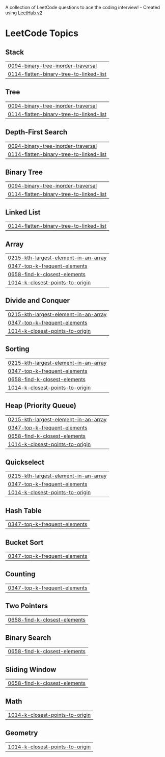 A collection of LeetCode questions to ace the coding interview! - Created using [LeetHub v2](https://github.com/arunbhardwaj/LeetHub-2.0)
<!---LeetCode Topics Start-->
# LeetCode Topics
## Stack
|  |
| ------- |
| [0094-binary-tree-inorder-traversal](https://github.com/Mohammedanwarsha1/LeetCode/tree/master/0094-binary-tree-inorder-traversal) |
| [0114-flatten-binary-tree-to-linked-list](https://github.com/Mohammedanwarsha1/LeetCode/tree/master/0114-flatten-binary-tree-to-linked-list) |
## Tree
|  |
| ------- |
| [0094-binary-tree-inorder-traversal](https://github.com/Mohammedanwarsha1/LeetCode/tree/master/0094-binary-tree-inorder-traversal) |
| [0114-flatten-binary-tree-to-linked-list](https://github.com/Mohammedanwarsha1/LeetCode/tree/master/0114-flatten-binary-tree-to-linked-list) |
## Depth-First Search
|  |
| ------- |
| [0094-binary-tree-inorder-traversal](https://github.com/Mohammedanwarsha1/LeetCode/tree/master/0094-binary-tree-inorder-traversal) |
| [0114-flatten-binary-tree-to-linked-list](https://github.com/Mohammedanwarsha1/LeetCode/tree/master/0114-flatten-binary-tree-to-linked-list) |
## Binary Tree
|  |
| ------- |
| [0094-binary-tree-inorder-traversal](https://github.com/Mohammedanwarsha1/LeetCode/tree/master/0094-binary-tree-inorder-traversal) |
| [0114-flatten-binary-tree-to-linked-list](https://github.com/Mohammedanwarsha1/LeetCode/tree/master/0114-flatten-binary-tree-to-linked-list) |
## Linked List
|  |
| ------- |
| [0114-flatten-binary-tree-to-linked-list](https://github.com/Mohammedanwarsha1/LeetCode/tree/master/0114-flatten-binary-tree-to-linked-list) |
## Array
|  |
| ------- |
| [0215-kth-largest-element-in-an-array](https://github.com/Mohammedanwarsha1/LeetCode/tree/master/0215-kth-largest-element-in-an-array) |
| [0347-top-k-frequent-elements](https://github.com/Mohammedanwarsha1/LeetCode/tree/master/0347-top-k-frequent-elements) |
| [0658-find-k-closest-elements](https://github.com/Mohammedanwarsha1/LeetCode/tree/master/0658-find-k-closest-elements) |
| [1014-k-closest-points-to-origin](https://github.com/Mohammedanwarsha1/LeetCode/tree/master/1014-k-closest-points-to-origin) |
## Divide and Conquer
|  |
| ------- |
| [0215-kth-largest-element-in-an-array](https://github.com/Mohammedanwarsha1/LeetCode/tree/master/0215-kth-largest-element-in-an-array) |
| [0347-top-k-frequent-elements](https://github.com/Mohammedanwarsha1/LeetCode/tree/master/0347-top-k-frequent-elements) |
| [1014-k-closest-points-to-origin](https://github.com/Mohammedanwarsha1/LeetCode/tree/master/1014-k-closest-points-to-origin) |
## Sorting
|  |
| ------- |
| [0215-kth-largest-element-in-an-array](https://github.com/Mohammedanwarsha1/LeetCode/tree/master/0215-kth-largest-element-in-an-array) |
| [0347-top-k-frequent-elements](https://github.com/Mohammedanwarsha1/LeetCode/tree/master/0347-top-k-frequent-elements) |
| [0658-find-k-closest-elements](https://github.com/Mohammedanwarsha1/LeetCode/tree/master/0658-find-k-closest-elements) |
| [1014-k-closest-points-to-origin](https://github.com/Mohammedanwarsha1/LeetCode/tree/master/1014-k-closest-points-to-origin) |
## Heap (Priority Queue)
|  |
| ------- |
| [0215-kth-largest-element-in-an-array](https://github.com/Mohammedanwarsha1/LeetCode/tree/master/0215-kth-largest-element-in-an-array) |
| [0347-top-k-frequent-elements](https://github.com/Mohammedanwarsha1/LeetCode/tree/master/0347-top-k-frequent-elements) |
| [0658-find-k-closest-elements](https://github.com/Mohammedanwarsha1/LeetCode/tree/master/0658-find-k-closest-elements) |
| [1014-k-closest-points-to-origin](https://github.com/Mohammedanwarsha1/LeetCode/tree/master/1014-k-closest-points-to-origin) |
## Quickselect
|  |
| ------- |
| [0215-kth-largest-element-in-an-array](https://github.com/Mohammedanwarsha1/LeetCode/tree/master/0215-kth-largest-element-in-an-array) |
| [0347-top-k-frequent-elements](https://github.com/Mohammedanwarsha1/LeetCode/tree/master/0347-top-k-frequent-elements) |
| [1014-k-closest-points-to-origin](https://github.com/Mohammedanwarsha1/LeetCode/tree/master/1014-k-closest-points-to-origin) |
## Hash Table
|  |
| ------- |
| [0347-top-k-frequent-elements](https://github.com/Mohammedanwarsha1/LeetCode/tree/master/0347-top-k-frequent-elements) |
## Bucket Sort
|  |
| ------- |
| [0347-top-k-frequent-elements](https://github.com/Mohammedanwarsha1/LeetCode/tree/master/0347-top-k-frequent-elements) |
## Counting
|  |
| ------- |
| [0347-top-k-frequent-elements](https://github.com/Mohammedanwarsha1/LeetCode/tree/master/0347-top-k-frequent-elements) |
## Two Pointers
|  |
| ------- |
| [0658-find-k-closest-elements](https://github.com/Mohammedanwarsha1/LeetCode/tree/master/0658-find-k-closest-elements) |
## Binary Search
|  |
| ------- |
| [0658-find-k-closest-elements](https://github.com/Mohammedanwarsha1/LeetCode/tree/master/0658-find-k-closest-elements) |
## Sliding Window
|  |
| ------- |
| [0658-find-k-closest-elements](https://github.com/Mohammedanwarsha1/LeetCode/tree/master/0658-find-k-closest-elements) |
## Math
|  |
| ------- |
| [1014-k-closest-points-to-origin](https://github.com/Mohammedanwarsha1/LeetCode/tree/master/1014-k-closest-points-to-origin) |
## Geometry
|  |
| ------- |
| [1014-k-closest-points-to-origin](https://github.com/Mohammedanwarsha1/LeetCode/tree/master/1014-k-closest-points-to-origin) |
<!---LeetCode Topics End-->